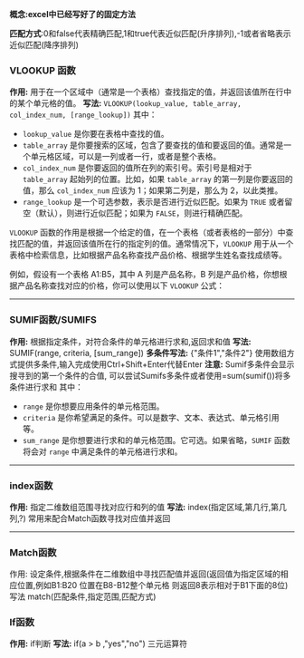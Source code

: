 **概念:excel中已经写好了的固定方法**

**匹配方式**:0和false代表精确匹配,1和true代表近似匹配(升序排列),-1或者省略表示近似匹配(降序排列)
### VLOOKUP 函数
**作用:**
	用于在一个区域中（通常是一个表格）查找指定的值，并返回该值所在行中的某个单元格的值。
**写法:**
	`VLOOKUP(lookup_value, table_array, col_index_num, [range_lookup])`
其中：
- `lookup_value` 是你要在表格中查找的值。
- `table_array` 是你要搜索的区域，包含了要查找的值和要返回的值。通常是一个单元格区域，可以是一列或者一行，或者是整个表格。
- `col_index_num` 是你要返回的值所在列的索引号。索引号是相对于 `table_array` 起始列的位置。比如，如果 `table_array` 的第一列是你要返回的值，那么 `col_index_num` 应该为 1；如果第二列是，那么为 2，以此类推。
- `range_lookup` 是一个可选参数，表示是否进行近似匹配。如果为 `TRUE` 或者留空（默认），则进行近似匹配；如果为 `FALSE`，则进行精确匹配。

`VLOOKUP` 函数的作用是根据一个给定的值，在一个表格（或者表格的一部分）中查找匹配的值，并返回该值所在行的指定列的值。通常情况下，`VLOOKUP` 用于从一个表格中检索信息，比如根据产品名称查找产品价格、根据学生姓名查找成绩等。

例如，假设有一个表格 A1:B5，其中 A 列是产品名称，B 列是产品价格，你想根据产品名称查找对应的价格，你可以使用以下 `VLOOKUP` 公式：

---
### SUMIF函数/SUMIFS
**作用:**
	根据指定条件，对符合条件的单元格进行求和,返回求和值
**写法:**
	SUMIF(range, criteria, [sum_range])
	**多条件写法:**
		{"条件1","条件2"}                  使用数组方式提供多条件,输入完成使用Ctrl+Shift+Enter代替Enter
		**注意:** Sumif多条件会显示搜寻到的第一个条件的合值,
		可以尝试Sumifs多条件或者使用=sum(sumif())将多条件进行求和
其中：
- `range` 是你想要应用条件的单元格范围。
- `criteria` 是你希望满足的条件。可以是数字、文本、表达式、单元格引用等。
- `sum_range` 是你想要进行求和的单元格范围。它可选。如果省略，`SUMIF` 函数将会对 `range` 中满足条件的单元格进行求和。

---

### index函数
**作用:**
	指定二维数组范围寻找对应行和列的值
**写法:**
	index(指定区域,第几行,第几列,?)
常用来配合Match函数寻找对应值并返回

---
### Match函数
作用:
	设定条件,根据条件在二维数组中寻找匹配值并返回(返回值为指定区域的相应位置,例如B1:B20 位置在B8-B12整个单元格 则返回8表示相对于B1下面的8位)
写法
	match(匹配条件,指定范围,匹配方式)

### If函数
**作用:**
	if判断
**写法:**
	 if(a > b ,"yes","no")    三元运算符